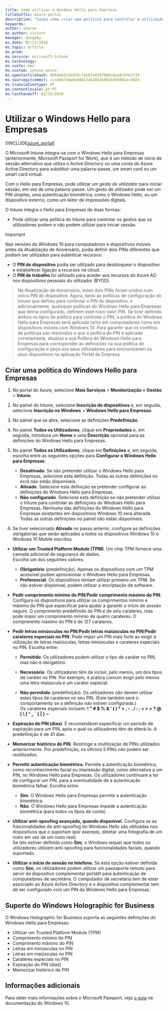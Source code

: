 ```yaml
---
title: Como utilizar o Windows Hello para Empresas
titleSuffix: Azure portal
description: "Saiba como criar uma política para controlar a utilização do Windows Hello para Empresas em dispositivos geridos.\""
keywords: 
author: vhorne
ms.author: victorh
manager: dougeby
ms.date: 02/12/2018
ms.topic: article
ms.prod: 
ms.service: microsoft-intune
ms.technology: 
ms.suite: ems
ms.custom: intune-azure
ms.openlocfilehash: 465de83c5bd15cfab67a4307000c0aa9cbfb1730
ms.sourcegitcommit: cccbb6730a8c84dc3a62093b8910305081ac9d24
ms.translationtype: HT
ms.contentlocale: pt-PT
ms.lasthandoff: 02/15/2018
---
```

# <a name="use-windows-hello-for-business"></a>Utilizar o Windows Hello para Empresas


[!INCLUDE[azure_portal](./includes/azure_portal.md)]

O Microsoft Intune integra-se com o Windows Hello para Empresas (anteriormente, Microsoft Passport for Work), que é um método de início de sessão alternativo que utiliza o Active Directory ou uma conta do Azure Active Directory para substituir uma palavra-passe, um smart card ou um smart card virtual.

Com o Hello para Empresas, pode utilizar um *gesto de utilizador* para iniciar sessão, em vez de uma palavra-passe. Um gesto de utilizador pode ser um PIN simples, uma autenticação biométrica, como o Windows Hello, ou um dispositivo externo, como um leitor de impressões digitais.

O Intune integra o Hello para Empresas de duas formas:

-   Pode utilizar uma política do Intune para controlar os gestos que os utilizadores podem e não podem utilizar para iniciar sessão.

<!--- -   You can store authentication certificates in the Windows Hello for Business key storage provider (KSP). For more information, see [Secure resource access with certificate profiles in Microsoft Intune](secure-resource-access-with-certificate-profiles.md). --->

> [!IMPORTANT]
> Nas versões do Windows 10 para computadores e dispositivos móveis antes da Atualização de Aniversário, podia definir dois PINs diferentes que podiam ser utilizados para autenticar recursos:
- O **PIN do dispositivo** podia ser utilizado para desbloquear o dispositivo e estabelecer ligação a recursos na cloud.
- O **PIN de trabalho** foi utilizado para aceder aos recursos do Azure AD nos dispositivos pessoais do utilizador (BYOD).

>Na Atualização de Aniversário, estes dois PINs foram unidos num único PIN do dispositivo.
Agora, tanto as políticas de configuração do Intune que definiu para controlar o PIN do dispositivo, e adicionalmente, quaisquer políticas do Windows Hello para Empresas que tenha configurado, definem este novo valor PIN.
Se tiver definido ambos os tipos de política para controlar o PIN, a política do Windows Hello para Empresas será aplicada tanto em computadores como em dispositivos móveis com Windows 10.
Para garantir que os conflitos de políticas são resolvidos e que a política de PIN é aplicada corretamente, atualize a sua Política do Windows Hello para Empresas para corresponder às definições na sua política de configuração e peça aos seus utilizadores para sincronizarem os seus dispositivos na aplicação Portal da Empresa.



## <a name="create-a-windows-hello-for-business-policy"></a>Criar uma política do Windows Hello para Empresas

1.  No portal do Azure, selecione **Mais Serviços** > **Monitorização + Gestão** > **Intune**.

2.  No painel do Intune, selecione **Inscrição de dispositivos** e, em seguida, selecione **Inscrição no Windows** > **Windows Hello para Empresas**.

3.  No painel que se abre, selecione as definições **Predefinição**.

4.  No painel **Todos os Utilizadores**, clique em **Propriedades** e, em seguida, introduza um **Nome** e uma **Descrição** opcional para as definições do Windows Hello para Empresas.

5. No painel **Todos os Utilizadores**, clique em **Definições** e, em seguida, escolha entre as seguintes opções para **Configurar o Windows Hello para Empresas**:

    - **Desativado**. Se não pretender utilizar o Windows Hello para Empresas, selecione esta definição. Todas as outras definições no ecrã não estão disponíveis.
    - **Ativado**. Selecione esta definição se pretender configurar as definições do Windows Hello para Empresas.
    - **Não configurado**. Selecione esta definição se não pretender utilizar o Intune para controlar as definições do Windows Hello para Empresas. Nenhuma das definições do Windows Hello para Empresas existentes em dispositivos Windows 10 será alterada. Todas as outras definições no painel não estão disponíveis.

6.  Se tiver selecionado **Ativado** no passo anterior, configure as definições obrigatórias que serão aplicadas a todos os dispositivos Windows 10 e Windows 10 Mobile inscritos.

 - **Utilizar um Trusted Platform Module (TPM)**. Um chip TPM fornece uma camada adicional de segurança de dados.<br>Escolha um dos seguintes valores:

     - **Obrigatório** (predefinição). Apenas os dispositivos com um TPM acessível podem aprovisionar o Windows Hello para Empresas.
     - **Preferencial**. Os dispositivos tentam utilizar primeiro um TPM. Se não estiver disponível, podem utilizar a encriptação de software.

 - **Pedir comprimento mínimo do PIN**/**Pedir comprimento máximo do PIN**. Configura os dispositivos para utilizar os comprimentos mínimo e máximo do PIN que especificar para ajudar a garantir o início de sessão seguro. O comprimento predefinido do PIN é de seis carateres, mas pode impor um comprimento mínimo de quatro carateres. O comprimento máximo do PIN é de 127 carateres.

 - **Pedir letras minúsculas no PIN**/**Pedir letras maiúsculas no PIN**/**Pedir carateres especiais no PIN**. Pode impor um PIN mais forte ao exigir a utilização de letras maiúsculas, letras minúsculas e carateres especiais no PIN. Escolha entre:

     - **Permitido**. Os utilizadores podem utilizar o tipo de caráter no PIN, mas não é obrigatório.

     - **Necessário**. Os utilizadores têm de incluir, pelo menos, um dos tipos de caráter no PIN. Por exemplo, é prática comum exigir pelo menos uma letra maiúscula e um caráter especial.

     - **Não permitido** (predefinição). Os utilizadores não devem utilizar estes tipos de carateres no seu PIN. (Este também será o comportamento se a definição não estiver configurada.)<br>Os carateres especiais incluem: **! " # $ % &amp; ' ( ) &#42; + , - . / : ; &lt; = &gt; ? @ [ \ ] ^ _ &#96; { &#124; } ~**

 - **Expiração do PIN (dias)**. É recomendável especificar um período de expiração para um PIN, após o qual os utilizadores têm de alterá-lo. A predefinição é de 41 dias.

 - **Memorizar histórico do PIN**. Restringe a reutilização de PINs utilizados anteriormente. Por predefinição, os últimos 5 PINs não podem ser reutilizados.

 - **Permitir autenticação biométrica**. Permite a autenticação biométrica, como reconhecimento facial ou impressão digital, como alternativa a um PIN, no Windows Hello para Empresas. Os utilizadores continuam a ter de configurar um PIN, para a eventualidade de a autenticação biométrica falhar. Escolha entre:

     - **Sim**. O Windows Hello para Empresas permite a autenticação biométrica.
     - **Não**. O Windows Hello para Empresas impede a autenticação biométrica (para todos os tipos de conta).

 - **Utilizar anti-spoofing avançado, quando disponível**. Configura se as funcionalidades de anti-spoofing do Windows Hello são utilizadas nos dispositivos que o suportam (por exemplo, detetar uma fotografia de um rosto em vez de um rosto real).<br>Se isto estiver definido como **Sim**, o Windows requer que todos os utilizadores utilizem anti-spoofing para funcionalidades faciais, quando suportado.

 - **Utilizar o início de sessão no telefone**. Se esta opção estiver definida como **Sim**, os utilizadores podem utilizar um passaporte remoto para servir de dispositivo complementar portátil para autenticação de computadores de secretária. O computador de secretária tem de estar associado ao Azure Active Directory e o dispositivo complementar tem de ser configurado com um PIN do Windows Hello para Empresas.

## <a name="windows-holographic-for-business-support"></a>Suporte do Windows Holographic for Business

O Windows Holographic for Business suporta as seguintes definições do Windows Hello para Empresas:

- Utilizar um Trusted Platform Module (TPM)
- Comprimento mínimo do PIN
- Comprimento máximo do PIN
- Letras em minúsculas no PIN
- Letras em maiúsculas no PIN
- Carateres especiais no PIN
- Expiração do PIN (dias)
- Memorizar histórico de PIN

## <a name="further-information"></a>Informações adicionais
Para obter mais informações sobre o Microsoft Passport, veja [o guia](https://technet.microsoft.com/library/mt589441.aspx) na documentação do Windows 10.
